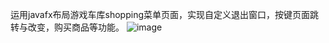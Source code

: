 运用javafx布局游戏车库shopping菜单页面，实现自定义退出窗口，按键页面跳转与改变，购买商品等功能。
![image](https://github.com/LuKemi3/scenebulider_carportMenu/assets/136095516/f65cbdad-b9f4-4548-b70c-2dc9fb617d7f)
